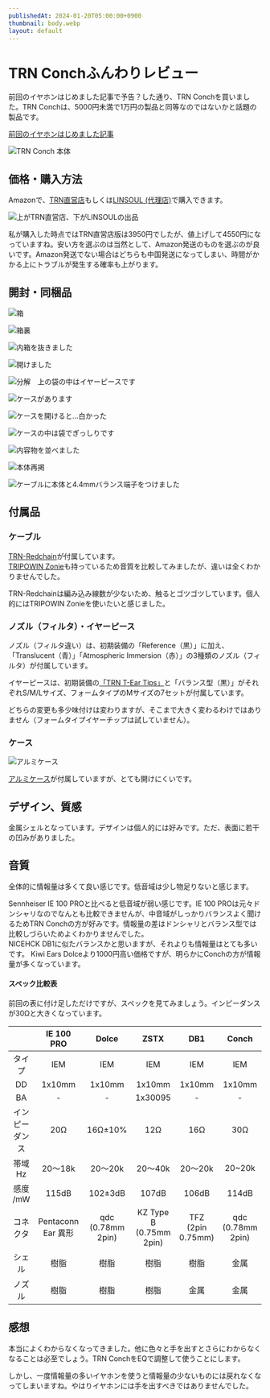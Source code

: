 ```yaml
---
publishedAt: 2024-01-20T05:00:00+0900
thumbnail: body.webp
layout: default
---
```

# TRN Conchふんわりレビュー
前回のイヤホンはじめました記事で予告？した通り、TRN Conchを買いました。TRN Conchは、5000円未満で1万円の製品と同等なのではないかと話題の製品です。

[前回のイヤホンはじめました記事](../01-12%20earphone-1)

![](body.webp "TRN Conch 本体")

## 価格・購入方法
Amazonで、[TRN直営店](https://amzn.asia/d/79ud7s9)もしくは[LINSOUL (代理店)](https://amzn.asia/d/4Mdekqs)で購入できます。

![](amazon.webp "上がTRN直営店、下がLINSOULの出品")

私が購入した時点ではTRN直営店版は3950円でしたが、値上げして4550円になっていますね。安い方を選ぶのは当然として、Amazon発送のものを選ぶのが良いです。Amazon発送でない場合はどちらも中国発送になってしまい、時間がかかる上にトラブルが発生する確率も上がります。

## 開封・同梱品
![](open1.webp "箱")

![](open2.webp "箱裏")

![](open3.webp "内箱を抜きました")

![](open4.webp "開けました")

![](open5.webp "分解　上の袋の中はイヤーピースです")

![](open6.webp "ケースがあります")

![](open7.webp "ケースを開けると…白かった")

![](open8.webp "ケースの中は袋でぎっしりです")

![](open9.webp "内容物を並べました")

![](body.webp "本体再掲")

![](cable.webp "ケーブルに本体と4.4mmバランス端子をつけました")

## 付属品
### ケーブル
[TRN-Redchain](https://amzn.asia/d/7tHZR2w)が付属しています。  
[TRIPOWIN Zonie](https://amzn.asia/d/5AQGdJ8)も持っているため音質を比較してみましたが、違いは全くわかりませんでした。

TRN-Redchainは編み込み線数が少ないため、触るとゴツゴツしています。個人的にはTRIPOWIN Zonieを使いたいと感じました。

### ノズル（フィルタ）・イヤーピース
ノズル（フィルタ違い）は、初期装備の「Reference（黒）」に加え、「Translucent（青）」「Atmospheric Immersion（赤）」の3種類のノズル（フィルタ）が付属しています。

イヤーピースは、初期装備の[「TRN T-Ear Tips」](https://amzn.asia/d/f7kkSiZ)と「バランス型（黒）」がそれぞれS/M/Lサイズ、フォームタイプのMサイズの7セットが付属しています。

どちらの変更も多少味付けは変わりますが、そこまで大きく変わるわけではありません（フォームタイプイヤーチップは試していません）。

### ケース
![](open6.webp "アルミケース")

[アルミケース](https://amzn.asia/d/1ZAiJZP)が付属していますが、とても開けにくいです。

## デザイン、質感
金属シェルとなっています。デザインは個人的には好みです。ただ、表面に若干の凹みがありました。

## 音質
全体的に情報量は多くて良い感じです。低音域は少し物足りないと感じます。

Sennheiser IE 100 PROと比べると低音域が弱い感じです。IE 100 PROは元々ドンシャリなのでなんとも比較できませんが、中音域がしっかりバランスよく聞けるためTRN Conchの方が好みです。情報量の差はドンシャリとバランス型では比較しづらいためよくわかりませんでした。  
NICEHCK DB1に似たバランスかと思いますが、それよりも情報量はとても多いです。
Kiwi Ears Dolceより1000円高い価格ですが、明らかにConchの方が情報量が多くなっています。

#### スペック比較表
前回の表に付け足しただけですが、スペックを見てみましょう。インピーダンスが30Ωと大きくなっています。

| | IE 100 PRO | Dolce | ZSTX | DB1 | Conch |
|:-:|:-:|:-:|:-:|:-:|:-:|
|タイプ|IEM|IEM|IEM|IEM|IEM|
|DD|1x10mm|1x10mm|1x10mm|1x10mm|1x10mm|
|BA|-|-|1x30095|-|-|
|インピーダンス|20Ω|16Ω±10%|12Ω|16Ω|30Ω|
|帯域Hz|20〜18k|20〜20k|20〜40k|20〜20k|20~20k|
|感度 /mW|115dB|102±3dB|107dB|106dB|114dB|
|コネクタ|Pentaconn Ear 異形|qdc (0.78mm 2pin)|KZ Type B (0.75mm 2pin)|TFZ (2pin 0.75mm)|qdc (0.78mm 2pin)|
|シェル|樹脂|樹脂|樹脂|樹脂|金属|
|ノズル|樹脂|樹脂|樹脂|金属|金属|

## 感想
本当によくわからなくなってきました。他に色々と手を出すとさらにわからなくなることは必至でしょう。TRN ConchをEQで調整して使うことにします。

しかし、一度情報量の多いイヤホンを使うと情報量の少ないものには戻れなくなってしまいますね。やはりイヤホンには手を出すべきではありませんでした。
